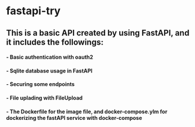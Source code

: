 # fastapi-try
## This is a basic API created by using FastAPI, and it includes the followings:
#### - Basic authentication with oauth2
#### - Sqlite database usage in FastAPI
#### - Securing some endpoints
#### - File uplading with FileUpload
#### - The Dockerfile for the image file, and docker-compose.ylm for dockerizing the fastAPI service with docker-compose 
